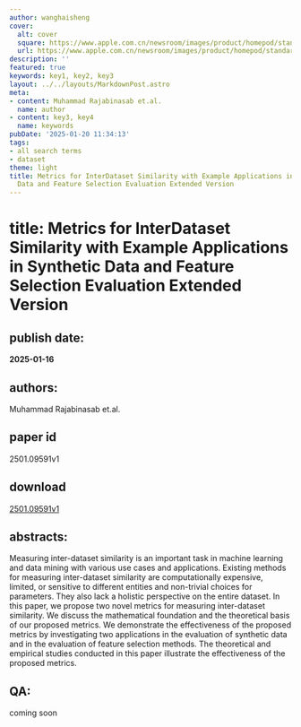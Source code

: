 ```yaml
---
author: wanghaisheng
cover:
  alt: cover
  square: https://www.apple.com.cn/newsroom/images/product/homepod/standard/Apple-HomePod-hero-230118_big.jpg.large_2x.jpg
  url: https://www.apple.com.cn/newsroom/images/product/homepod/standard/Apple-HomePod-hero-230118_big.jpg.large_2x.jpg
description: ''
featured: true
keywords: key1, key2, key3
layout: ../../layouts/MarkdownPost.astro
meta:
- content: Muhammad Rajabinasab et.al.
  name: author
- content: key3, key4
  name: keywords
pubDate: '2025-01-20 11:34:13'
tags:
- all search terms
- dataset
theme: light
title: Metrics for InterDataset Similarity with Example Applications in Synthetic
  Data and Feature Selection Evaluation Extended Version
---
```


# title: Metrics for InterDataset Similarity with Example Applications in Synthetic Data and Feature Selection Evaluation Extended Version 
## publish date: 
**2025-01-16** 
## authors: 
  Muhammad Rajabinasab et.al. 
## paper id
2501.09591v1
## download
[2501.09591v1](http://arxiv.org/abs/2501.09591v1)
## abstracts:
Measuring inter-dataset similarity is an important task in machine learning and data mining with various use cases and applications. Existing methods for measuring inter-dataset similarity are computationally expensive, limited, or sensitive to different entities and non-trivial choices for parameters. They also lack a holistic perspective on the entire dataset. In this paper, we propose two novel metrics for measuring inter-dataset similarity. We discuss the mathematical foundation and the theoretical basis of our proposed metrics. We demonstrate the effectiveness of the proposed metrics by investigating two applications in the evaluation of synthetic data and in the evaluation of feature selection methods. The theoretical and empirical studies conducted in this paper illustrate the effectiveness of the proposed metrics.
## QA:
coming soon
